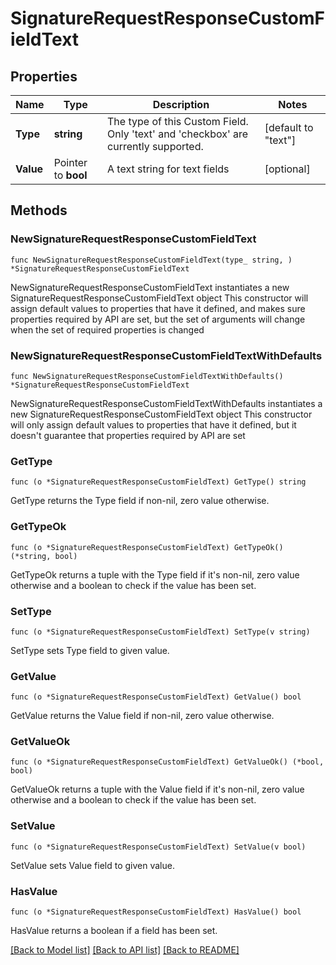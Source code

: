 # SignatureRequestResponseCustomFieldText

## Properties

Name | Type | Description | Notes
------------ | ------------- | ------------- | -------------
**Type** | **string** | The type of this Custom Field. Only &#39;text&#39; and &#39;checkbox&#39; are currently supported. | [default to "text"]
**Value** | Pointer to **bool** | A text string for text fields | [optional] 

## Methods

### NewSignatureRequestResponseCustomFieldText

`func NewSignatureRequestResponseCustomFieldText(type_ string, ) *SignatureRequestResponseCustomFieldText`

NewSignatureRequestResponseCustomFieldText instantiates a new SignatureRequestResponseCustomFieldText object
This constructor will assign default values to properties that have it defined,
and makes sure properties required by API are set, but the set of arguments
will change when the set of required properties is changed

### NewSignatureRequestResponseCustomFieldTextWithDefaults

`func NewSignatureRequestResponseCustomFieldTextWithDefaults() *SignatureRequestResponseCustomFieldText`

NewSignatureRequestResponseCustomFieldTextWithDefaults instantiates a new SignatureRequestResponseCustomFieldText object
This constructor will only assign default values to properties that have it defined,
but it doesn't guarantee that properties required by API are set

### GetType

`func (o *SignatureRequestResponseCustomFieldText) GetType() string`

GetType returns the Type field if non-nil, zero value otherwise.

### GetTypeOk

`func (o *SignatureRequestResponseCustomFieldText) GetTypeOk() (*string, bool)`

GetTypeOk returns a tuple with the Type field if it's non-nil, zero value otherwise
and a boolean to check if the value has been set.

### SetType

`func (o *SignatureRequestResponseCustomFieldText) SetType(v string)`

SetType sets Type field to given value.


### GetValue

`func (o *SignatureRequestResponseCustomFieldText) GetValue() bool`

GetValue returns the Value field if non-nil, zero value otherwise.

### GetValueOk

`func (o *SignatureRequestResponseCustomFieldText) GetValueOk() (*bool, bool)`

GetValueOk returns a tuple with the Value field if it's non-nil, zero value otherwise
and a boolean to check if the value has been set.

### SetValue

`func (o *SignatureRequestResponseCustomFieldText) SetValue(v bool)`

SetValue sets Value field to given value.

### HasValue

`func (o *SignatureRequestResponseCustomFieldText) HasValue() bool`

HasValue returns a boolean if a field has been set.


[[Back to Model list]](../README.md#documentation-for-models) [[Back to API list]](../README.md#documentation-for-api-endpoints) [[Back to README]](../README.md)



